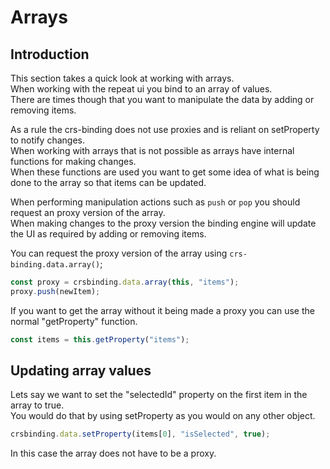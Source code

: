 # Arrays

## Introduction
This section takes a quick look at working with arrays.    
When working with the repeat ui you bind to an array of values.  
There are times though that you want to manipulate the data by adding or removing items.

As a rule the crs-binding does not use proxies and is reliant on setProperty to notify changes.  
When working with arrays that is not possible as arrays have internal functions for making changes.  
When these functions are used you want to get some idea of what is being done to the array so that items can be updated.

When performing manipulation actions such as `push` or `pop` you should request an proxy version of the array.  
When making changes to the proxy version the binding engine will update the UI as required by adding or removing items.

You can request the proxy version of the array using `crs-binding.data.array()`;

```js
const proxy = crsbinding.data.array(this, "items");
proxy.push(newItem);
```

If you want to get the array without it being made a proxy you can use the normal "getProperty" function.

```js
const items = this.getProperty("items");
```

## Updating array values
Lets say we want to set the "selectedId" property on the first item in the array to true.  
You would do that by using setProperty as you would on any other object. 

```js
crsbinding.data.setProperty(items[0], "isSelected", true);
```

In this case the array does not have to be a proxy.
